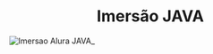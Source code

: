<h1 align="center"> Imersão JAVA </h1>

![Imersao Alura JAVA_](https://user-images.githubusercontent.com/99100607/228341438-7c449e49-40c4-40bd-a38a-4c670ba05cae.png)
